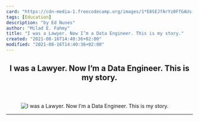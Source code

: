 ```yaml
---
card: "https://cdn-media-1.freecodecamp.org/images/1*E8SEJfArYz0FfGAUs-Ws0g.jpeg"
tags: [Education]
description: "by Ed Nunes"
author: "Milad E. Fahmy"
title: "I was a Lawyer. Now I’m a Data Engineer. This is my story."
created: "2021-08-16T14:40:36+02:00"
modified: "2021-08-16T14:40:36+02:00"
---
```

<div class="site-wrapper">
<main id="site-main" class="site-main outer">
<div class="inner">
<article class="post-full post tag-education tag-tech tag-careers tag-programming tag-life-lessons ">
<header class="post-full-header">
<h1 class="post-full-title">I was a Lawyer. Now I’m a Data Engineer. This is my story.</h1>
</header>
<figure class="post-full-image">
<picture>
<source media="(max-width: 700px)" sizes="1px" srcset="data:image/gif;base64,R0lGODlhAQABAIAAAAAAAP///yH5BAEAAAAALAAAAAABAAEAAAIBRAA7 1w">
<source media="(min-width: 701px)" sizes="(max-width: 800px) 400px,
(max-width: 1170px) 700px,
1400px" srcset="https://cdn-media-1.freecodecamp.org/images/1*E8SEJfArYz0FfGAUs-Ws0g.jpeg 300w,
https://cdn-media-1.freecodecamp.org/images/1*E8SEJfArYz0FfGAUs-Ws0g.jpeg 600w,
https://cdn-media-1.freecodecamp.org/images/1*E8SEJfArYz0FfGAUs-Ws0g.jpeg 1000w,
https://cdn-media-1.freecodecamp.org/images/1*E8SEJfArYz0FfGAUs-Ws0g.jpeg 2000w">
<img onerror="this.style.display='none'" src="https://cdn-media-1.freecodecamp.org/images/1*E8SEJfArYz0FfGAUs-Ws0g.jpeg" alt="I was a Lawyer. Now I’m a Data Engineer. This is my story.">
</picture>
</figure>
<section class="post-full-content">
<div class="post-content medium-migrated-article">
</div>
<hr>
</section>
</article>
</div>
</main>
</div>
<!-- Google Tag Manager (noscript) -->
<!-- End Google Tag Manager (noscript) -->
